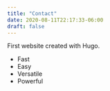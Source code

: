```yaml
---
title: "Contact"
date: 2020-08-11T22:17:33-06:00
draft: false
---
```


First website created with Hugo.

- Fast
- Easy
- Versatile
- Powerful